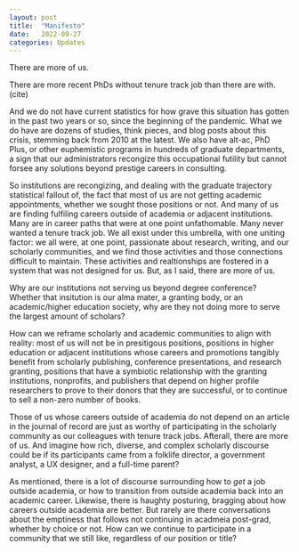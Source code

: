 ```yaml
---
layout: post
title:  "Manifesto"
date:   2022-09-27
categories: Updates
---
```


There are more of us.

There are more recent PhDs without tenure track job than there are with. (cite)

And we do not have current statistics for how grave this situation has gotten in the past two years or so, since the beginning of the pandemic. What we do have are dozens of studies, think pieces, and blog posts about this crisis, stemming back from 2010 at the latest. We also have alt-ac, PhD Plus, or other euphemistic programs in hundreds of graduate departments, a sign that our administrators recongize this occupational futility but cannot forsee any solutions beyond prestige careers in consulting.

So institutions are recongizing, and dealing with the graduate trajectory statistical fallout of, the fact that most of us are not getting academic appointments, whether we sought those positions or not. And many of us are finding fulfiling careers outside of academia or adjacent institutions. Many are in career paths that were at one point unfathomable. Many never wanted a tenure track job. We all exist under this umbrella, with one uniting factor: we all were, at one point, passionate about research, writing, and our scholarly communities, and we find those activities and those connections difficult to maintain. These activities and realtionships are fostered in a system that was not designed for us. But, as I said, there are more of us.

Why are our institutions not serving us beyond degree conference? Whether that insitution is our alma mater, a granting body, or an academic/higher education society, why are they not doing more to serve the largest amount of scholars?

How can we reframe scholarly and academic communities to align with reality: most of us will not be in presitigous positions, positions in higher education or adjacent institutions whose careers and promotions tangibly benefit from scholarly publishing, conference presentations, and research granting, positions that have a symbiotic relationship with the granting institutions, nonprofits, and publishers that depend on higher profile researchers to prove to their donors that they are successful, or to continue to sell a non-zero number of books.

Those of us whose careers outside of academia do not depend on an article in the journal of record are just as worthy of participating in the scholarly community as our colleagues with tenure track jobs. Afterall, there are more of us. And imagine how rich, diverse, and complex scholarly discourse could be if its participants came from a folklife director, a government analyst, a UX designer, and a full-time parent?

As mentioned, there is a lot of discourse surrounding how to *get* a job outside academia, or how to transition from outside academia back into an academic career. Likewise, there is haughty posturing, bragging about how careers outside academia are better. But rarely are there conversations about the emptiness that follows not continuing in acadmeia post-grad, whether by choice or not. How can we continue to participate in a community that we still like, regardless of our position or title?

